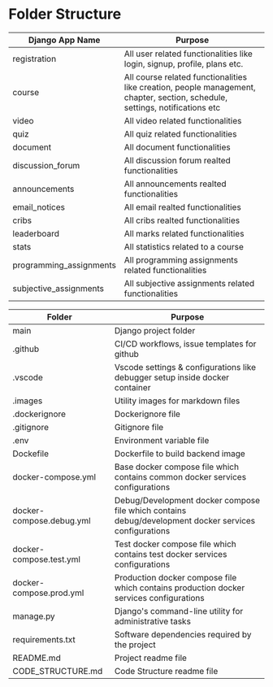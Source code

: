 # Folder Structure

Django App Name | Purpose
------------ | -------------
registration | All user related functionalities like login, signup, profile, plans etc.
course | All course related functionalities like creation, people management, chapter, section, schedule, settings, notifications etc
video | All video related functionalities
quiz |  All quiz related functionalities
document |  All document functionalities
discussion_forum | All discussion forum realted functionalities
announcements | All announcements realted functionalities
email_notices | All email realted functionalities
cribs | All cribs realted functionalities
leaderboard | All marks related functionalities
stats | All statistics related to a course
programming_assignments | All programming assignments related functionalities
subjective_assignments | All subjective assignments related functionalities

Folder | Purpose
------------ | -------------
main | Django project folder
.github | CI/CD workflows, issue templates for github
.vscode | Vscode settings & configurations like debugger setup inside docker container
.images | Utility images  for markdown files
.dockerignore | Dockerignore file
.gitignore  | Gitignore file
.env | Environment variable file
Dockefile | Dockerfile to build backend image
docker-compose.yml | Base docker compose file which contains common docker services configurations
docker-compose.debug.yml | Debug/Development docker compose file which contains debug/development docker services configurations
docker-compose.test.yml | Test docker compose file which contains test docker services configurations
docker-compose.prod.yml | Production docker compose file which contains production docker services configurations
manage.py | Django's command-line utility for administrative tasks
requirements.txt | Software dependencies required by the project
README.md | Project readme file
CODE_STRUCTURE.md | Code Structure readme file
